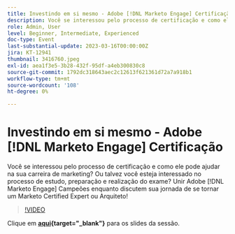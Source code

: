 ```yaml
---
title: Investindo em si mesmo - Adobe [!DNL Marketo Engage] Certificação
description: Você se interessou pelo processo de certificação e como ele pode ajudar na sua carreira de marketing? Ou talvez você esteja interessado no processo de estudo, preparação e realização do exame? Unir Adobe [!DNL Marketo Engage] Campeões enquanto discutem sua jornada de se tornar um Marketo Certified Expert ou Arquiteto!
role: Admin, User
level: Beginner, Intermediate, Experienced
doc-type: Event
last-substantial-update: 2023-03-16T00:00:00Z
jira: KT-12941
thumbnail: 3416760.jpeg
exl-id: aea1f3e5-3b28-432f-95df-a4eb300830c8
source-git-commit: 1792dc318643aec2c12613f621361d72a7a918b1
workflow-type: tm+mt
source-wordcount: '108'
ht-degree: 0%

---
```


# Investindo em si mesmo - Adobe [!DNL Marketo Engage] Certificação

Você se interessou pelo processo de certificação e como ele pode ajudar na sua carreira de marketing? Ou talvez você esteja interessado no processo de estudo, preparação e realização do exame? Unir Adobe [!DNL Marketo Engage] Campeões enquanto discutem sua jornada de se tornar um Marketo Certified Expert ou Arquiteto!

>[!VIDEO](https://video.tv.adobe.com/v/3416760/?quality=12&learn=on)

Clique em **[aqui](assets/certification.pdf){target="_blank"}** para os slides da sessão.
